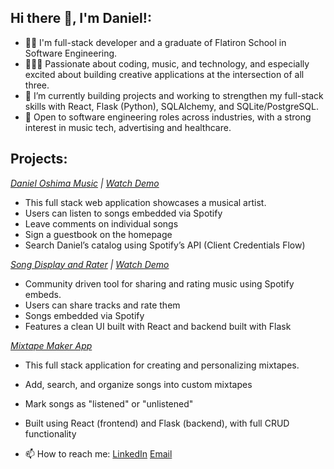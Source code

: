 ## Hi there 👋, I'm Daniel!:


- 👨‍🎓 I'm full-stack developer and a graduate of Flatiron School in Software Engineering.
- 👨‍💻🎼 Passionate about coding, music, and technology, and especially excited about building creative applications at the intersection of all three.
- 🔭 I’m currently building projects and working to strengthen my full-stack skills with React, Flask (Python), SQLAlchemy, and SQLite/PostgreSQL.
- 💼 Open to software engineering roles across industries, with a strong interest in music tech, advertising and healthcare.

## Projects: 

*[Daniel Oshima Music](https://github.com/doshima2024/Daniel-Oshima-Website-Capstone) | [Watch Demo](https://www.loom.com/share/3e742aed1d634e20b2aacc3b91a367c4?sid=5600191c-9671-4f2e-bf6f-a168d411cbde)*
- This full stack web application showcases a musical artist.
- Users can listen to songs embedded via Spotify
- Leave comments on individual songs
- Sign a guestbook on the homepage
- Search Daniel’s catalog using Spotify’s API (Client Credentials Flow)
  
  
*[Song Display and Rater](https://github.com/doshima2024/songdisplay) | [Watch Demo](https://www.loom.com/share/d838cd201da9476288ae2263415edb1b)*
- Community driven tool for sharing and rating music using Spotify embeds.
- Users can share tracks and rate them
- Songs embedded via Spotify
- Features a clean UI built with React and backend built with Flask
  

*[Mixtape Maker App](https://github.com/Bijorgo/mixtape-maker)*
- This full stack application for creating and personalizing mixtapes.
- Add, search, and organize songs into custom mixtapes
- Mark songs as "listened" or "unlistened"
- Built using React (frontend) and Flask (backend), with full CRUD functionality



- 📫 How to reach me: 
      [LinkedIn](https://www.linkedin.com/in/daniel-oshima/)
      [Email](mailto:doshima2013@gmail.com)


      


